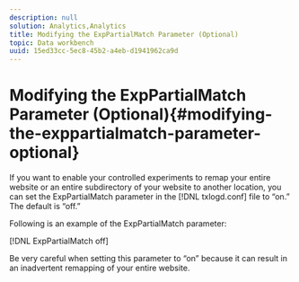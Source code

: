```yaml
---
description: null
solution: Analytics,Analytics
title: Modifying the ExpPartialMatch Parameter (Optional)
topic: Data workbench
uuid: 15ed33cc-5ec8-45b2-a4eb-d1941962ca9d
---
```


# Modifying the ExpPartialMatch Parameter (Optional){#modifying-the-exppartialmatch-parameter-optional}

If you want to enable your controlled experiments to remap your entire website or an entire subdirectory of your website to another location, you can set the ExpPartialMatch parameter in the [!DNL txlogd.conf] file to “on.” The default is “off.”

Following is an example of the ExpPartialMatch parameter:

[!DNL ExpPartialMatch off]

Be very careful when setting this parameter to “on” because it can result in an inadvertent remapping of your entire website. 
